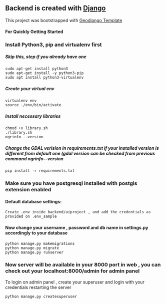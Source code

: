 
## Backend is created with [Django](https://www.djangoproject.com/)
This project was bootstrapped with  [Geodjango Template](https://github.com/itskshitiz321/geodjangotemplate.git)
#### For Quickly Getting Started
### Install Python3, pip and virtualenv first
##### Skip this, step if you already have one

    sudo apt-get install python3
    sudo apt-get install -y python3-pip
    sudo apt install python3-virtualenv
##### Create your virtual env
    virtualenv env
    source ./env/bin/activate
##### Install necessary libraries
    chmod +x library.sh
    ./library.sh
    ogrinfo --version
##### Change the GDAL verision in requirements.txt if your installed version is different from default one (gdal version can be checked from previous command ogrinfo--version
    pip install -r requirements.txt

### Make sure you have postgresql installed with postgis extension enabled


#### Default database settings: 
    Create .env inside backend/aiproject , and add the credentials as provided on .env_sample
#### Now change your username , password and db name in settings.py accordingly to your database
    python manage.py makemigrations
    python manage.py migrate
    python manage.py runserver
### Now server will be available in your 8000 port in web , you can check out your localhost:8000/admin for admin panel 
To login on admin panel , create your superuser and login with your credentials restarting the server

    python manage.py createsuperuser


